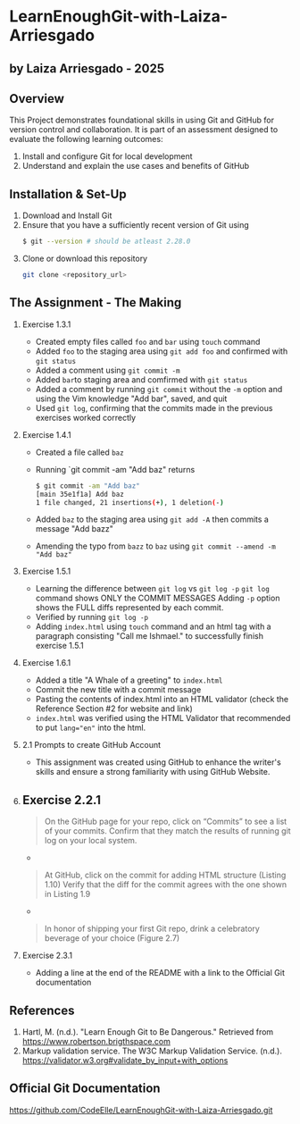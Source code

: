 # LearnEnoughGit-with-Laiza-Arriesgado
## by Laiza Arriesgado - 2025
## Overview
This Project demonstrates foundational skills in using Git and GitHub for version control and collaboration.
It is part of an assessment designed to evaluate the following learning outcomes:
1. Install and configure Git for local development
2. Understand and explain the use cases and benefits of GitHub

## Installation & Set-Up
1. Download and Install Git
2. Ensure that you have a sufficiently recent version of Git using
    ```bash
    $ git --version # should be atleast 2.28.0
    ```
3. Clone or download this repository
    ```bash
    git clone <repository_url>

## The Assignment - The Making
1. Exercise 1.3.1 
    - Created empty files called `foo` and `bar` using `touch` command
    - Added `foo` to the staging area using `git add foo` and confirmed with `git status`
    - Added a comment using `git commit -m`
    - Added `bar`to staging area and comfirmed with `git status`
    - Added a comment by running `git commit` without the `-m` option and using the Vim knowledge "Add bar", saved, and quit
    - Used `git log`, confirming that the commits made in the previous exercises worked correctly

2. Exercise 1.4.1
    - Created a file called `baz`
    - Running `git commit -am "Add baz" returns

        ```bash
        $ git commit -am "Add baz"
        [main 35e1f1a] Add baz
        1 file changed, 21 insertions(+), 1 deletion(-)
    - Added `baz` to the staging area using `git add -A` then commits a message "Add bazz"
    - Amending the typo from `bazz` to `baz` using `git commit --amend -m "Add baz"`

3. Exercise 1.5.1
    - Learning the difference between `git log` vs `git log -p`
        `git log` command shows ONLY the COMMIT MESSAGES
        Adding `-p` option shows the FULL diffs represented by each commit.
    - Verified by running `git log -p`
    - Adding `index.html` using `touch` command and an html tag with a paragraph consisting "Call me Ishmael." to successfully finish exercise 1.5.1

4. Exercise 1.6.1
    - Added a title "A Whale of a greeting" to `index.html`
    - Commit the new title with a commit message
    - Pasting the contents of index.html into an HTML validator (check the Reference Section #2 for website and link)
    - `index.html` was verified using the HTML Validator that recommended to put `lang="en"` into the html.

5. 2.1 Prompts to create GitHub Account
    - This assignment was created using GitHub to enhance the writer's skills and ensure a strong familiarity with using GitHub Website.

6. Exercise 2.2.1
    -
    > On the GitHub page for your repo, click on
    > “Commits” to see a list of your commits. 
    > Confirm that they match the results of running
    > git log on your local system. 
    -
    > At GitHub, click on the commit for adding HTML structure (Listing 1.10)
    > Verify that the diff for the commit agrees with the one shown in Listing 1.9
    -
    > In honor of shipping your first Git repo, drink a celebratory beverage of your choice (Figure 2.7)

7. Exercise 2.3.1
    - Adding a line at the end of the README with a link to the Official Git documentation

## References
1. Hartl, M. (n.d.). "Learn Enough Git to Be Dangerous." Retrieved from https://www.robertson.brigthspace.com
2. Markup validation service. The W3C Markup Validation Service. (n.d.). https://validator.w3.org#validate_by_input+with_options

## Official Git Documentation
https://github.com/CodeElle/LearnEnoughGit-with-Laiza-Arriesgado.git